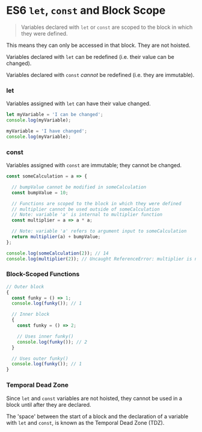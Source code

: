 # ES6 `let`, `const` and Block Scope

> Variables declared with `let` or `const` are scoped to the block in which they were defined.

This means they can only be accessed in that block. They are not hoisted.

Variables declared with `let` can be redefined (i.e. their value can be changed).

Variables declared with `const` *cannot* be redefined (i.e. they are immutable).


### let

Variables assigned with `let` can have their value changed.

```js
let myVariable = 'I can be changed';
console.log(myVariable);

myVariable = 'I have changed';
console.log(myVariable);
```


### const

Variables assigned with `const` are immutable; they cannot be changed.

```js
const someCalculation = a => {

  // bumpValue cannot be modified in someCalculation
  const bumpValue = 10;

  // Functions are scoped to the block in which they were defined
  // multiplier cannot be used outside of someCalculation
  // Note: variable 'a' is internal to multiplier function
  const multiplier = a => a * a;

  // Note: variable 'a' refers to argument input to someCalculation
  return multiplier(a) + bumpValue;
};

console.log(someCalculation(2)); // 14
console.log(multiplier(2)); // Uncaught ReferenceError: multiplier is not defined
```


### Block-Scoped Functions

```js
// Outer block
{
  const funky = () => 1;
  console.log(funky()); // 1

  // Inner block
  {
    const funky = () => 2;

    // Uses inner funky()
    console.log(funky()); // 2
  }

  // Uses outer funky()
  console.log(funky()); // 1
}
```


### Temporal Dead Zone

Since `let` and `const` variables are not hoisted, they cannot be used in a block until after they are declared.

The 'space' between the start of a block and the declaration of a variable with `let` and `const`, is known as the Temporal Dead Zone (TDZ).
